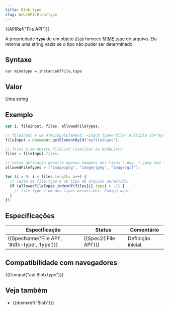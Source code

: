```yaml
---
title: Blob.type
slug: Web/API/Blob/type
---
```

{{APIRef("File API")}}

A propriedade **`type`** de um objeto [`Blob`](/pt-BR/docs/Web/API/Blob) fornece [MIME type](/pt-BR/docs/Web/HTTP/Basics_of_HTTP/MIME_types/Complete_list_of_MIME_types) do arquivo. Ela retorna uma string vazia se o tipo não puder ser determinado.

## Syntaxe

```
var mimetype = instanceOfFile.type
```

## Valor

Uma string

## Exemplo

```js
var i, fileInput, files, allowedFileTypes;

// fileInput é um HTMLInputElement: <input type="file" multiple id="myfileinput">
fileInput = document.getElementById("myfileinput");

// files é um objeto FileList (similiar ao NodeList)
files = fileInput.files;

// nossa aplicação permite apenas imagens dos tipos *.png, *.jpeg and *.gif
allowedFileTypes = ["image/png", "image/jpeg", "image/gif"];

for (i = 0; i < files.length; i++) {
  // Testa se file.type é um tipo de arquivo permitido.
  if (allowedFileTypes.indexOf(files[i].type) > -1) {
    // file type é um dos tipos permitidos. Código aqui.
  }
});
```

## Especificações

| Especificação                                                | Status                       | Comentário         |
| ------------------------------------------------------------ | ---------------------------- | ------------------ |
| {{SpecName('File API', '#dfn-type', 'type')}} | {{Spec2('File API')}} | Definição inicial. |

## Compatibilidade com navegadores

{{Compat("api.Blob.type")}}

## Veja também

- {{domxref("Blob")}}
